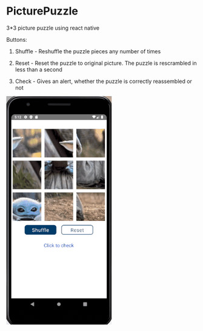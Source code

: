 # PicturePuzzle

3*3 picture puzzle using react native

Buttons:

1. Shuffle - Reshuffle the puzzle pieces any number of times

2. Reset - Reset the puzzle to original picture. The puzzle is rescrambled in less than a second

3. Check - Gives an alert, whether the puzzle is correctly reassembled or not

![Alt text](picturePuzzleGiph.gif)
